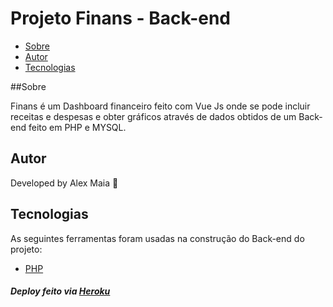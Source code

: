 # Projeto Finans - Back-end
* [Sobre](#Sobre)
* [Autor](#Autor)
* [Tecnologias](#Tecnologias)

##Sobre
<p>Finans é um Dashboard financeiro feito com Vue Js onde se pode incluir receitas e despesas e obter gráficos através de dados obtidos de um Back-end feito em PHP e MYSQL.</p>

## Autor
Developed by Alex Maia 🚀

## Tecnologias
As seguintes ferramentas foram usadas na construção do Back-end do projeto:

- [PHP](https://www.php.net)

<h5> Deploy feito via <a href="https://www.heroku.com">Heroku</a> </h5>